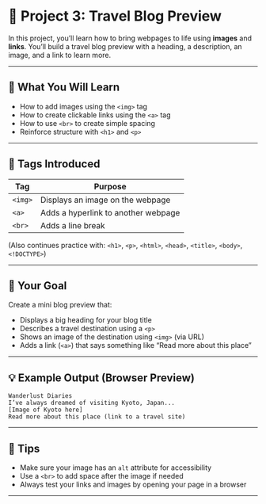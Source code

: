 # 📘 Project 3: Travel Blog Preview

In this project, you’ll learn how to bring webpages to life using **images** and **links**. You’ll build a travel blog preview with a heading, a description, an image, and a link to learn more.

---

## 🧠 What You Will Learn

- How to add images using the `<img>` tag
- How to create clickable links using the `<a>` tag
- How to use `<br>` to create simple spacing
- Reinforce structure with `<h1>` and `<p>`

---

## 🧱 Tags Introduced

| Tag     | Purpose                             |
| ------- | ----------------------------------- |
| `<img>` | Displays an image on the webpage    |
| `<a>`   | Adds a hyperlink to another webpage |
| `<br>`  | Adds a line break                   |

(Also continues practice with: `<h1>`, `<p>`, `<html>`, `<head>`, `<title>`, `<body>`, `<!DOCTYPE>`)

---

## 🎯 Your Goal

Create a mini blog preview that:

- Displays a big heading for your blog title
- Describes a travel destination using a `<p>`
- Shows an image of the destination using `<img>` (via URL)
- Adds a link (`<a>`) that says something like “Read more about this place”

---

## 💡 Example Output (Browser Preview)

```
Wanderlust Diaries
I’ve always dreamed of visiting Kyoto, Japan...
[Image of Kyoto here]
Read more about this place (link to a travel site)
```

---

## 📝 Tips

- Make sure your image has an `alt` attribute for accessibility
- Use a `<br>` to add space after the image if needed
- Always test your links and images by opening your page in a browser

---

